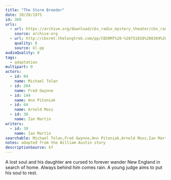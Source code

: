 ```yaml
---
title: "The Storm Breeder"
date: 10/28/1975
id: 369
urls: 
  - url: https://archive.org/download/cbs_radio_mystery_theater/cbs_radio_mystery_theater-0351-0400.zip/cbs_radio_mystery_theater-0351-0400%2Fcbsrmt_0369_the_storm_breeder.mp3
    source: archive-org
  - url: http://cbsrmt.thelongtrek.com/pp/CBSRMT%20-%20751028%200369%20The%20Storm%20Breeder_pp.mp3
    quality: 0
    source: kl-pp
audioQuality: 0
tags: 
  - adaptation
multipart: 0
actors:  
  - id: 84
    name: Michael Tolan  
  - id: 204
    name: Fred Gwynne  
  - id: 144
    name: Ann Pitoniak  
  - id: 64
    name: Arnold Moss  
  - id: 38
    name: Ian Martin
writers:  
  - id: 38
    name: Ian Martin
searchable: Michael Tolan,Fred Gwynne,Ann Pitoniak,Arnold Moss,Ian Martin Ian Martin
notes: adapted from the William Austin story
descriptionSource: kf
---
```

A lost soul and his daughter are cursed to forever wander New England in search of home. Always behind him comes rain. A young judge aims to put his soul to rest.